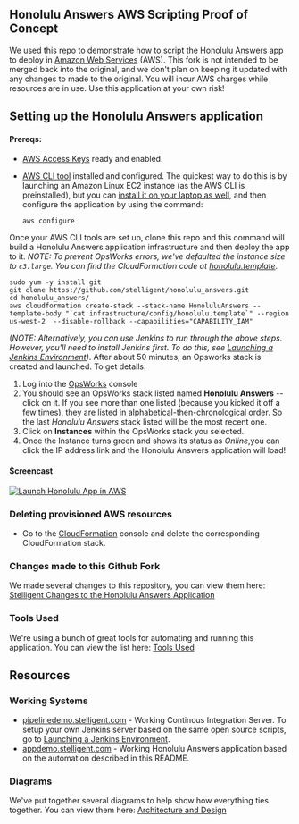 ## Honolulu Answers AWS Scripting Proof of Concept

We used this repo to demonstrate how to script the Honolulu Answers app to deploy in [Amazon Web Services](https://aws.amazon.com/) (AWS). This fork is not intended to be merged back into the original, and we don't plan on keeping it updated with any changes to made to the original. You will incur AWS charges while resources are in use. Use this application at your own risk!

## Setting up the Honolulu Answers application
#### Prereqs:
* [AWS Access Keys](http://docs.aws.amazon.com/AWSSimpleQueueService/latest/SQSGettingStartedGuide/AWSCredentials.html) ready and enabled.
* [AWS CLI tool](https://aws.amazon.com/cli/) installed and configured. The quickest way to do this is by launching an Amazon Linux EC2 instance (as the AWS CLI is preinstalled), but you can [install it on your laptop as well](http://docs.aws.amazon.com/cli/latest/userguide/cli-chap-getting-set-up.html), and then configure the application by using the command:


    ```aws configure```

Once your AWS CLI tools are set up, clone this repo and this command will build a Honolulu Answers application infrastructure and then deploy the app to it. *NOTE: To prevent OpsWorks errors, we've defaulted the instance size to ```c3.large```. You can find the CloudFormation code at [honolulu.template](https://github.com/stelligent/honolulu_answers/blob/master/infrastructure/config/honolulu.template)*.

    sudo yum -y install git
    git clone https://github.com/stelligent/honolulu_answers.git
    cd honolulu_answers/
    aws cloudformation create-stack --stack-name HonoluluAnswers --template-body "`cat infrastructure/config/honolulu.template`" --region us-west-2  --disable-rollback --capabilities="CAPABILITY_IAM"

(*NOTE: Alternatively, you can use Jenkins to run through the above steps. However, you'll need to install Jenkins first. To do this, see [Launching a Jenkins Environment](https://github.com/stelligent/honolulu_jenkins_cookbooks/wiki/Launching-a-Jenkins-Environment))*. After about 50 minutes, an Opsworks stack is created and launched. To get details:

1. Log into the [OpsWorks](http://console.aws.amazon.com/opsworks) console
1. You should see an OpsWorks stack listed named **Honolulu Answers** -- click on it. If you see more than one listed (because you kicked it off a few times), they are listed in alphabetical-then-chronological order. So the last *Honolulu Answers* stack listed will be the most recent one.
1. Click on **Instances** within the OpsWorks stack you selected.
1. Once the Instance turns green and shows its status as *Online*,you can click the IP address link and the Honolulu Answers application will load!

#### Screencast
[![Launch Honolulu App in AWS](https://s3.amazonaws.com/stelligent_website/casestudies/launch_honolulu_app.jpg)](http://youtu.be/80wVgZU2j_E)

### Deleting provisioned AWS resources
* Go to the [CloudFormation](http://console.aws.amazon.com/cloudformation) console and delete the corresponding CloudFormation stack. 

### Changes made to this Github Fork

We made several changes to this repository, you can view them here: [Stelligent Changes to the Honolulu Answers Application](https://github.com/stelligent/honolulu_answers/wiki/Stelligent-Changes-to-the-Honolulu-Answers-Application)

### Tools Used

We're using a bunch of great tools for automating and running this application. You can view the list here: [Tools Used](https://github.com/stelligent/honolulu_answers/wiki/Tools-Used)

## Resources 
### Working Systems

* [pipelinedemo.stelligent.com](http://pipelinedemo.stelligent.com/) - Working Continous Integration Server. To setup your own Jenkins server based on the same open source scripts, go to [Launching a Jenkins Environment](https://github.com/stelligent/honolulu_jenkins_cookbooks/wiki/Launching-a-Jenkins-Environment).
* [appdemo.stelligent.com](http://appdemo.stelligent.com/) - Working Honolulu Answers application based on the automation described in this README. 

### Diagrams
We've put together several diagrams to help show how everything ties together. You can view them here: [Architecture and Design](https://github.com/stelligent/honolulu_answers/wiki/Architecture-and-Design)


